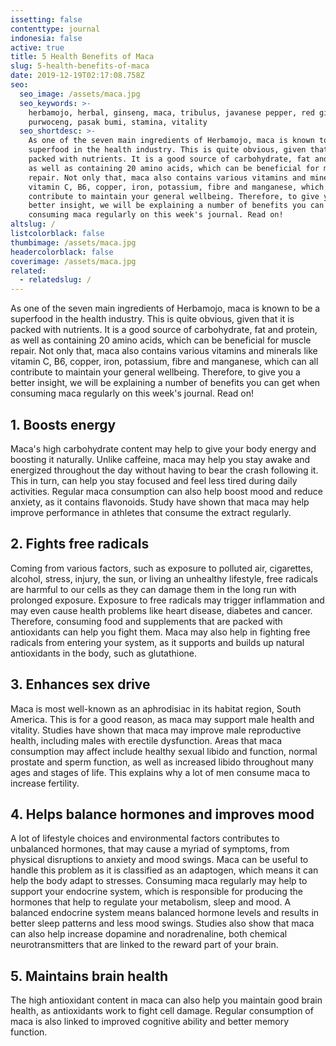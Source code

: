 ```yaml
---
issetting: false
contenttype: journal
indonesia: false
active: true
title: 5 Health Benefits of Maca
slug: 5-health-benefits-of-maca
date: 2019-12-19T02:17:08.758Z
seo:
  seo_image: /assets/maca.jpg
  seo_keywords: >-
    herbamojo, herbal, ginseng, maca, tribulus, javanese pepper, red ginger,
    purwoceng, pasak bumi, stamina, vitality
  seo_shortdesc: >-
    As one of the seven main ingredients of Herbamojo, maca is known to be a
    superfood in the health industry. This is quite obvious, given that it is
    packed with nutrients. It is a good source of carbohydrate, fat and protein,
    as well as containing 20 amino acids, which can be beneficial for muscle
    repair. Not only that, maca also contains various vitamins and minerals like
    vitamin C, B6, copper, iron, potassium, fibre and manganese, which can all
    contribute to maintain your general wellbeing. Therefore, to give you a
    better insight, we will be explaining a number of benefits you can get when
    consuming maca regularly on this week's journal. Read on!
altslug: /
listcolorblack: false
thumbimage: /assets/maca.jpg
headercolorblack: false
coverimage: /assets/maca.jpg
related:
  - relatedslug: /
---
```


As one of the seven main ingredients of Herbamojo, maca is known to be a superfood in the health industry. This is quite obvious, given that it is packed with nutrients. It is a good source of carbohydrate, fat and protein, as well as containing 20 amino acids, which can be beneficial for muscle repair. Not only that, maca also contains various vitamins and minerals like vitamin C, B6, copper, iron, potassium, fibre and manganese, which can all contribute to maintain your general wellbeing. Therefore, to give you a better insight, we will be explaining a number of benefits you can get when consuming maca regularly on this week's journal. Read on!

## 1. Boosts energy

Maca's high carbohydrate content may help to give your body energy and boosting it naturally. Unlike caffeine, maca may help you stay awake and energized throughout the day without having to bear the crash following it. This in turn, can help you stay focused and feel less tired during daily activities. Regular maca consumption can also help boost mood and reduce anxiety, as it contains flavonoids. Study have shown that maca may help improve performance in athletes that consume the extract regularly.

## 2. Fights free radicals

Coming from various factors, such as exposure to polluted air, cigarettes, alcohol, stress, injury, the sun, or living an unhealthy lifestyle, free radicals are harmful to our cells as they can damage them in the long run with prolonged exposure. Exposure to free radicals may trigger inflammation and may even cause health problems like heart disease, diabetes and cancer. Therefore, consuming food and supplements that are packed with antioxidants can help you fight them. Maca may also help in fighting free radicals from entering your system, as it supports and builds up natural antioxidants in the body, such as glutathione.

## 3. Enhances sex drive

Maca is most well-known as an aphrodisiac in its habitat region, South America. This is for a good reason, as maca may support male health and vitality. Studies have shown that maca may improve male reproductive health, including males with erectile dysfunction. Areas that maca consumption may affect include healthy sexual libido and function, normal prostate and sperm function, as well as increased libido throughout many ages and stages of life. This explains why a lot of men consume maca to increase fertility.

## 4. Helps balance hormones and improves mood

A lot of lifestyle choices and environmental factors contributes to unbalanced hormones, that may cause a myriad of symptoms, from physical disruptions to anxiety and mood swings. Maca can be useful to handle this problem as it is classified as an adaptogen, which means it can help the body adapt to stresses. Consuming maca regularly may help to support your endocrine system, which is responsible for producing the hormones that help to regulate your metabolism, sleep and mood. A balanced endocrine system means balanced hormone levels and results in better sleep patterns and less mood swings. Studies also show that maca can also help increase dopamine and noradrenaline, both chemical neurotransmitters that are linked to the reward part of your brain.

## 5. Maintains brain health

The high antioxidant content in maca can also help you maintain good brain health, as antioxidants work to fight cell damage. Regular consumption of maca is also linked to improved cognitive ability and better memory function.
